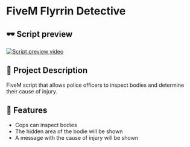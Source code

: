 # FiveM Flyrrin Detective
## :dark_sunglasses: Script preview
[![Script preview video](https://img.youtube.com/vi/2NVjmMoH5hk/0.jpg)](https://www.youtube.com/watch?v=2NVjmMoH5hk)

## :rocket: Project Description
FiveM script that allows police officers to inspect bodies and determine their cause of injury.

## :dart: Features
- Cops can inspect bodies
- The hidden area of the bodie will be shown
- A message with the cause of injury will be shown
